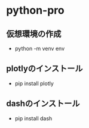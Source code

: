 # python-pro

## 仮想環境の作成
 * python -m venv env

## plotlyのインストール
 * pip install plotly

## dashのインストール
 * pip install dash